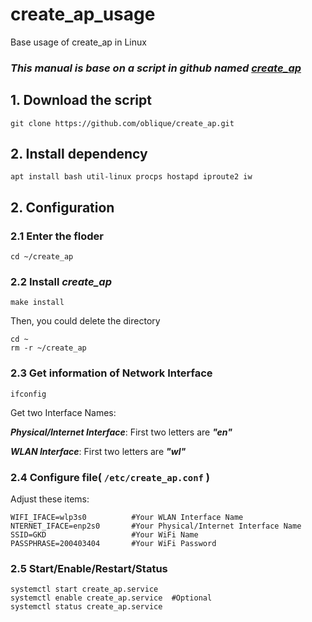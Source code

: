 # create_ap_usage
Base usage of create_ap in Linux

### ***This manual is base on a script in github named [create_ap](https://github.com/oblique/create_ap)***

## 1. Download the script

```
git clone https://github.com/oblique/create_ap.git
```

## 2. Install dependency

```
apt install bash util-linux procps hostapd iproute2 iw
```

## 2. Configuration

### 2.1 Enter the floder
```
cd ~/create_ap
```

### 2.2 Install ***create_ap***

```
make install
```

Then, you could delete the directory

```
cd ~
rm -r ~/create_ap
```

### 2.3 Get information of Network Interface

```
ifconfig
```

Get two Interface Names:

***Physical/Internet Interface***: First two letters are ***"en"***

***WLAN Interface***: First two letters are ***"wl"***

### 2.4 Configure file( `/etc/create_ap.conf` )


Adjust these items:

```
WIFI_IFACE=wlp3s0          #Your WLAN Interface Name
NTERNET_IFACE=enp2s0       #Your Physical/Internet Interface Name
SSID=GKD                   #Your WiFi Name
PASSPHRASE=200403404       #Your WiFi Password
```

### 2.5 Start/Enable/Restart/Status
```
systemctl start create_ap.service
systemctl enable create_ap.service  #Optional
systemctl status create_ap.service
```
